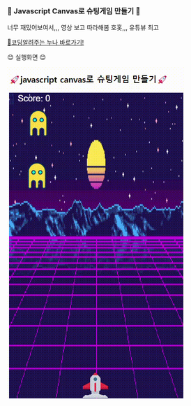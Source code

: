 ### 🚀 Javascript Canvas로 슈팅게임 만들기 🚀

너무 재밌어보여서,,, 영상 보고 따라해봄 호홋,,, 유튜뷰 최고 

[🔎코딩알려주는 누나 바로가기!](https://www.youtube.com/watch?v=TJmvuyt6tT8&t=2s)

😊 실행화면 😊

![Alt text](%EC%8A%88%ED%8C%85%EA%B2%8C%EC%9E%84.gif)
